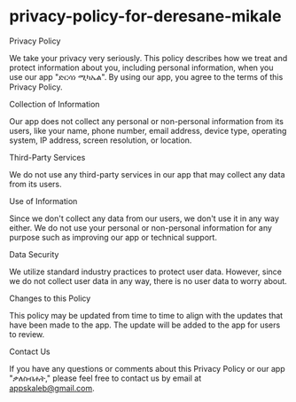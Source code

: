 # privacy-policy-for-deresane-mikale

Privacy Policy

We take your privacy very seriously. This policy describes how we treat and protect information about you, including personal information, when you use our app "ድርሳነ ሚካኤል". By using our app, you agree to the terms of this Privacy Policy.

Collection of Information

Our app does not collect any personal or non-personal information from its users, like your name, phone number, email address, device type, operating system, IP address, screen resolution, or location.

Third-Party Services

We do not use any third-party services in our app that may collect any data from its users.

Use of Information

Since we don't collect any data from our users, we don't use it in any way either. We do not use your personal or non-personal information for any purpose such as improving our app or technical support.

Data Security

We utilize standard industry practices to protect user data. However, since we do not collect user data in any way, there is no user data to worry about.

Changes to this Policy

This policy may be updated from time to time to align with the updates that have been made to the app. The update will be added to the app for users to review.

Contact Us

If you have any questions or comments about this Privacy Policy or our app "ቃለስብሐት," please feel free to contact us by email at appskaleb@gmail.com.
